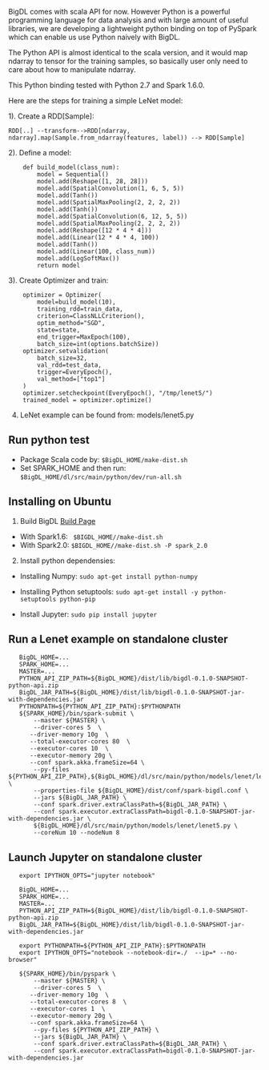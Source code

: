 
BigDL comes with scala API for now. However Python is a powerful programming language for data analysis and with large amount of useful libraries, we are developing a lightweight python binding on top of PySpark which can enable us use Python naively with BigDL. 

The Python API is almost identical to the scala version, and it would map ndarray to tensor for the training samples, so basically user only need to care about how to manipulate ndarray.

This Python binding tested with Python 2.7 and Spark 1.6.0.

Here are the steps for training a simple LeNet model:

1). Create a RDD[Sample]:
```
RDD[..] --transform-->RDD[ndarray, ndarray].map(Sample.from_ndarray(features, label)) --> RDD[Sample]
```
    
2). Define a model:
```
    def build_model(class_num):
        model = Sequential()
        model.add(Reshape([1, 28, 28]))
        model.add(SpatialConvolution(1, 6, 5, 5))
        model.add(Tanh())
        model.add(SpatialMaxPooling(2, 2, 2, 2))
        model.add(Tanh())
        model.add(SpatialConvolution(6, 12, 5, 5))
        model.add(SpatialMaxPooling(2, 2, 2, 2))
        model.add(Reshape([12 * 4 * 4]))
        model.add(Linear(12 * 4 * 4, 100))
        model.add(Tanh())
        model.add(Linear(100, class_num))
        model.add(LogSoftMax())
        return model
 ```
    
3). Create Optimizer and train:
```
    optimizer = Optimizer(
        model=build_model(10),
        training_rdd=train_data,
        criterion=ClassNLLCriterion(),
        optim_method="SGD",
        state=state,
        end_trigger=MaxEpoch(100),
        batch_size=int(options.batchSize))
    optimizer.setvalidation(
        batch_size=32,
        val_rdd=test_data,
        trigger=EveryEpoch(),
        val_method=["top1"]
    )
    optimizer.setcheckpoint(EveryEpoch(), "/tmp/lenet5/")
    trained_model = optimizer.optimize()
```

4) LeNet example can be found from: models/lenet5.py

## Run python test
* Package Scala code by: ```$BigDL_HOME/make-dist.sh```
* Set SPARK_HOME and then run: ```$BigDL_HOME/dl/src/main/python/dev/run-all.sh``` 

## Installing on Ubuntu
1. Build BigDL
[Build Page](https://github.com/intel-analytics/BigDL/wiki/Build-Page)
* With Spark1.6: ```  $BIGDL_HOME//make-dist.sh ``` 
* With Spark2.0: ``` $BIGDL_HOME//make-dist.sh -P spark_2.0 ```

2. Install python dependensies:
  * Installing Numpy: 
    ```sudo apt-get install python-numpy```

  * Installing Python setuptools: 
    ```sudo apt-get install -y python-setuptools python-pip```
    
  * Install Jupyter:
    ```sudo pip install jupyter```
    
## Run a Lenet example on standalone cluster
    
 ```
    BigDL_HOME=...
    SPARK_HOME=...
    MASTER=...
    PYTHON_API_ZIP_PATH=${BigDL_HOME}/dist/lib/bigdl-0.1.0-SNAPSHOT-python-api.zip
    BigDL_JAR_PATH=${BigDL_HOME}/dist/lib/bigdl-0.1.0-SNAPSHOT-jar-with-dependencies.jar
    PYTHONPATH=${PYTHON_API_ZIP_PATH}:$PYTHONPATH
    ${SPARK_HOME}/bin/spark-submit \
        --master ${MASTER} \
        --driver-cores 5  \
       --driver-memory 10g  \
       --total-executor-cores 80  \
       --executor-cores 10  \
       --executor-memory 20g \
       --conf spark.akka.frameSize=64 \
        --py-files ${PYTHON_API_ZIP_PATH},${BigDL_HOME}/dl/src/main/python/models/lenet/lenet5.py  \
        --properties-file ${BigDL_HOME}/dist/conf/spark-bigdl.conf \
        --jars ${BigDL_JAR_PATH} \
        --conf spark.driver.extraClassPath=${BigDL_JAR_PATH} \
        --conf spark.executor.extraClassPath=bigdl-0.1.0-SNAPSHOT-jar-with-dependencies.jar \
        ${BigDL_HOME}/dl/src/main/python/models/lenet/lenet5.py \
        --coreNum 10 --nodeNum 8
 ```


## Launch Jupyter on standalone cluster

 ```
    export IPYTHON_OPTS="jupyter notebook"

    BigDL_HOME=...                                                                                         
    SPARK_HOME=...
    MASTER=...
    PYTHON_API_ZIP_PATH=${BigDL_HOME}/dist/lib/bigdl-0.1.0-SNAPSHOT-python-api.zip
    BigDL_JAR_PATH=${BigDL_HOME}/dist/lib/bigdl-0.1.0-SNAPSHOT-jar-with-dependencies.jar

    export PYTHONPATH=${PYTHON_API_ZIP_PATH}:$PYTHONPATH
    export IPYTHON_OPTS="notebook --notebook-dir=./  --ip=* --no-browser"

    ${SPARK_HOME}/bin/pyspark \
        --master ${MASTER} \
        --driver-cores 5  \
       --driver-memory 10g  \
       --total-executor-cores 8  \
       --executor-cores 1  \
       --executor-memory 20g \
       --conf spark.akka.frameSize=64 \
        --py-files ${PYTHON_API_ZIP_PATH} \
        --jars ${BigDL_JAR_PATH} \
        --conf spark.driver.extraClassPath=${BigDL_JAR_PATH} \
        --conf spark.executor.extraClassPath=bigdl-0.1.0-SNAPSHOT-jar-with-dependencies.jar
 ```
